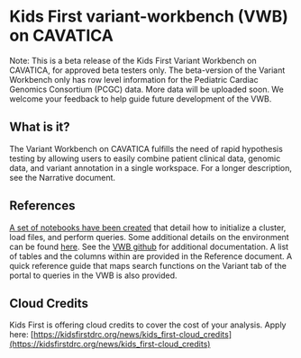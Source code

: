 # Kids First variant-workbench (VWB) on CAVATICA

Note: This is a beta release of the Kids First Variant Workbench on CAVATICA, for approved beta testers only. The beta-version of the Variant Workbench only has row level information for the Pediatric Cardiac Genomics Consortium (PCGC) data. More data will be uploaded soon. We welcome your feedback to help guide future development of the VWB. 

## What is it? 

The Variant Workbench on CAVATICA fulfills the need of rapid hypothesis testing by allowing users to easily combine patient clinical data, genomic data, and variant annotation in a single workspace. For a longer description, see the Narrative document. 

## References

[A set of notebooks have been created](https://cavatica.sbgenomics.com/u/jared.rozowsky/ashg-variant-workbench/analysis/cruncher/variant-workbench-starter-kit) that detail how to initialize a cluster, load files, and perform queries. Some additional details on the environment can be found [here](https://docs.cavatica.org/docs/about-libraries-in-a-data-cruncher-analysis). See the [VWB github](https://github.com/kids-first/variant-workbench-migration) for additional documentation. A list of tables and the columns within are provided in the Reference document. A quick reference guide that maps search functions on the Variant tab of the portal to queries in the VWB is also provided. 


## Cloud Credits
Kids First is offering cloud credits to cover the cost of your analysis. Apply here: [https://kidsfirstdrc.org/news/kids_first-cloud_credits](https://kidsfirstdrc.org/news/kids_first-cloud_credits) 
